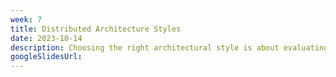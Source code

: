 ```yaml
---
week: 7
title: Distributed Architecture Styles
date: 2023-10-14
description: Choosing the right architectural style is about evaluating tradeoffs, not only from a technical perspective but also taking into account business requirements. We will explore through case studies how each architectural style can be applied in each situation.
googleSlidesUrl: 
---
```

